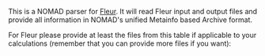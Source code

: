 This is a NOMAD parser for [Fleur](https://www.flapw.de/). It will read Fleur input and
output files and provide all information in NOMAD's unified Metainfo based Archive format.

For Fleur please provide at least the files from this table if applicable to your
calculations (remember that you can provide more files if you want):



